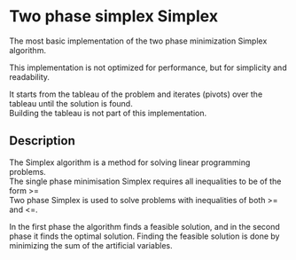 # Two phase simplex Simplex

The most basic implementation of the two phase minimization Simplex algorithm.

This implementation is not optimized for performance, but for simplicity and readability.

It starts from the tableau of the problem and iterates (pivots) over the tableau until the solution is found.\
Building the tableau is not part of this implementation.

## Description

The Simplex algorithm is a method for solving linear programming problems.\
The single phase minimisation Simplex requires all inequalities to be of the form >=\
Two phase Simplex is used to solve problems with inequalities of both >= and <=.

In the first phase the algorithm finds a feasible solution, and in the second phase it finds the optimal solution.
Finding the feasible solution is done by minimizing the sum of the artificial variables.

